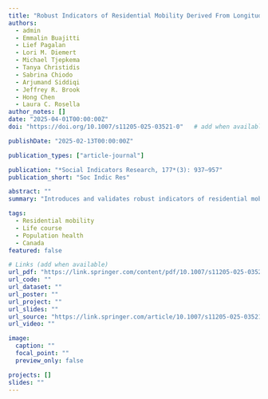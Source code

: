 ```yaml
---
title: "Robust Indicators of Residential Mobility Derived From Longitudinal Canadian Data to Examine Population Health Across the Life Course"
authors:
  - admin
  - Emmalin Buajitti
  - Lief Pagalan
  - Lori M. Diemert
  - Michael Tjepkema
  - Tanya Christidis
  - Sabrina Chiodo
  - Arjumand Siddiqi
  - Jeffrey R. Brook
  - Hong Chen
  - Laura C. Rosella
author_notes: []
date: "2025-04-01T00:00:00Z"
doi: "https://doi.org/10.1007/s11205-025-03521-0"   # add when available

publishDate: "2025-02-13T00:00:00Z"

publication_types: ["article-journal"]

publication: "*Social Indicators Research, 177*(3): 937–957"
publication_short: "Soc Indic Res"

abstract: ""
summary: "Introduces and validates robust indicators of residential mobility from longitudinal Canadian data to study population health across the life course."

tags:
  - Residential mobility
  - Life course
  - Population health
  - Canada
featured: false

# Links (add when available)
url_pdf: "https://link.springer.com/content/pdf/10.1007/s11205-025-03521-0.pdf"
url_code: ""
url_dataset: ""
url_poster: ""
url_project: ""
url_slides: ""
url_source: "https://link.springer.com/article/10.1007/s11205-025-03521-0"
url_video: ""

image:
  caption: ""
  focal_point: ""
  preview_only: false

projects: []
slides: ""
---
```

